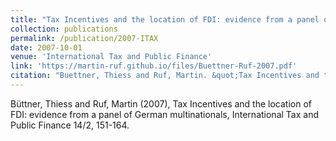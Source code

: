 ```yaml
---
title: "Tax Incentives and the location of FDI: evidence from a panel of German multinationals"
collection: publications
permalink: /publication/2007-ITAX
date: 2007-10-01
venue: 'International Tax and Public Finance'
link: 'https://martin-ruf.github.io/files/Buettner-Ruf-2007.pdf'
citation: "Buettner, Thiess and Ruf, Martin. &quot;Tax Incentives and the location of FDI: evidence from a panel of German multinationals.&quot; <i>International Tax and Public Finance 14/2</i>. 151-164"
---
```


Büttner, Thiess and Ruf, Martin (2007), Tax Incentives and the location of FDI: evidence from a panel of German multinationals, International Tax and Public Finance 14/2, 151-164.